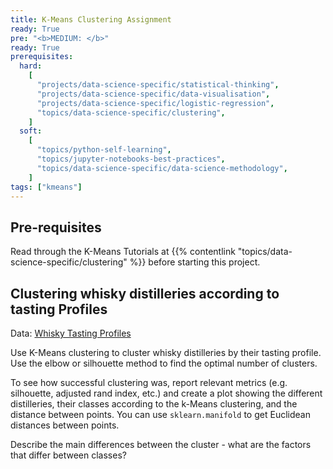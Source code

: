 ```yaml
---
title: K-Means Clustering Assignment
ready: True
pre: "<b>MEDIUM: </b>"
ready: True
prerequisites:
  hard:
    [
	  "projects/data-science-specific/statistical-thinking",
      "projects/data-science-specific/data-visualisation",
      "projects/data-science-specific/logistic-regression",
      "topics/data-science-specific/clustering",      
    ]
  soft:
    [
	  "topics/python-self-learning",
      "topics/jupyter-notebooks-best-practices",
      "topics/data-science-specific/data-science-methodology",
    ]
tags: ["kmeans"]
---
```



## Pre-requisites
Read through the K-Means Tutorials at {{% contentlink "topics/data-science-specific/clustering" %}} before starting this project.

## Clustering whisky distilleries according to tasting Profiles

Data: [Whisky Tasting Profiles](whisky.csv)  

Use K-Means clustering to cluster whisky distilleries by their tasting profile. Use the elbow or silhouette method to find the optimal number of clusters.

To see how successful clustering was, report relevant metrics (e.g. silhouette, adjusted rand index, etc.) and create a plot showing the different distilleries, their classes according to the k-Means clustering, and the distance between points. You can use `sklearn.manifold` to get Euclidean distances between points.

Describe the main differences between the cluster - what are the factors that differ between classes?  
